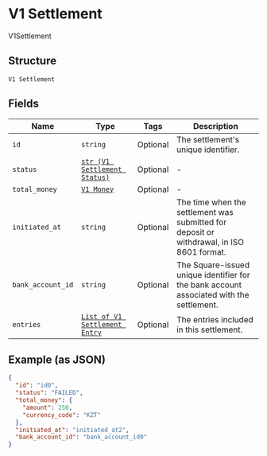 
# V1 Settlement

V1Settlement

## Structure

`V1 Settlement`

## Fields

| Name | Type | Tags | Description |
|  --- | --- | --- | --- |
| `id` | `string` | Optional | The settlement's unique identifier. |
| `status` | [`str (V1 Settlement Status)`](../../doc/models/v1-settlement-status.md) | Optional | - |
| `total_money` | [`V1 Money`](../../doc/models/v1-money.md) | Optional | - |
| `initiated_at` | `string` | Optional | The time when the settlement was submitted for deposit or withdrawal, in ISO 8601 format. |
| `bank_account_id` | `string` | Optional | The Square-issued unique identifier for the bank account associated with the settlement. |
| `entries` | [`List of V1 Settlement Entry`](../../doc/models/v1-settlement-entry.md) | Optional | The entries included in this settlement. |

## Example (as JSON)

```json
{
  "id": "id0",
  "status": "FAILED",
  "total_money": {
    "amount": 250,
    "currency_code": "KZT"
  },
  "initiated_at": "initiated_at2",
  "bank_account_id": "bank_account_id0"
}
```


